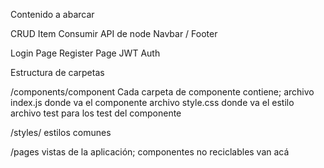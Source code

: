 Contenido a abarcar

CRUD Item
Consumir API de node
Navbar / Footer

Login Page
Register Page
JWT Auth

Estructura de carpetas

/components/component
Cada carpeta de componente contiene;
archivo index.js donde va el componente
archivo style.css donde va el estilo
archivo test para los test del componente

/styles/
estilos comunes

/pages
vistas de la aplicación;
componentes no reciclables van acá
